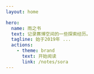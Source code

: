 ```yaml
---
layout: home

hero:
  name: 雨之书
  text: 记录赛博空间的一些探索经历。
  tagline: 始于2019年 ...
  actions:
    - theme: brand
      text: 开始阅读
      link: /notes/sora
---
```

